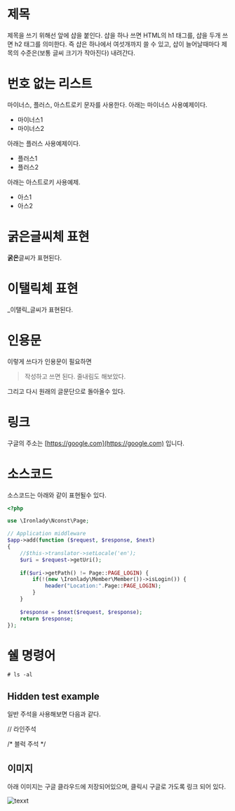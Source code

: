 # 제목

제목을 쓰기 위해선 앞에 샵을 붙인다.
샵을 하나 쓰면 HTML의 h1 태그를, 샵을 두개 쓰면 h2 태그를 의미한다. 
즉 샵은 하나에서 여섯개까지 쓸 수 있고, 샵이 늘어날때마다 제목의 수준은(보통 글씨 크기가 작아진다) 내려간다. 

# 번호 없는 리스트

마이너스, 플러스, 아스트로키 문자를 사용한다.
아래는 마이너스 사용예제이다.

- 마이너스1
- 마이너스2

아래는 플러스 사용예제이다.

+ 플러스1
+ 플러스2

아래는 아스트로키 사용예제.

* 아스1
* 아스2

# 굵은글씨체 표현

**굵은**글씨가 표현된다. 

# 이탤릭체 표현

_이탤릭_글씨가 표현된다.

# 인용문

이렇게 쓰다가 인용문이 필요하면 

> 작성하고 쓰면 된다.
> 줄내림도 해보았다.

그리고 다시 원래의 글문단으로 돌아올수 있다.

# 링크

구글의 주소는 [https://google.com](https://google.com) 입니다.

# 소스코드 

소스코드는 아래와 같이 표현될수 있다. 

```php
<?php

use \Ironlady\Nconst\Page;

// Application middleware
$app->add(function ($request, $response, $next) 
{
	//$this->translator->setLocale('en');
	$uri = $request->getUri();
	
	if($uri->getPath() != Page::PAGE_LOGIN) {		
		if(!(new \Ironlady\Member\Member())->isLogin()) {
			header("Location:".Page::PAGE_LOGIN);
		}	
	}
	
	$response = $next($request, $response);
    return $response;
});
```

# 쉘 명령어

```linux
# ls -al
```

## Hidden test example

일반 주석을 사용해보면 다음과 같다.

// 라인주석

/* 블럭 주석 */

## 이미지

아래 이미지는 구글 클라우드에 저장되어있으며, 클릭시 구글로 가도록 링크 되어 있다.

![texxt](https://drive.google.com/file/d/0B9T2uJMhGmG6NGxxamRLR3dHdXc/view)